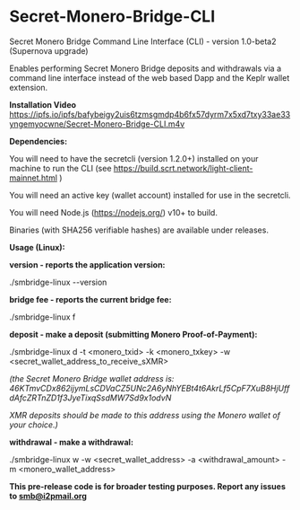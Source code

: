 # Secret-Monero-Bridge-CLI
Secret Monero Bridge Command Line Interface (CLI) - version 1.0-beta2
(Supernova upgrade) 

Enables performing Secret Monero Bridge deposits and withdrawals via a command line interface instead of the web based Dapp and the Keplr wallet extension.

**Installation Video**
https://ipfs.io/ipfs/bafybeigy2uis6tzmsgmdp4b6fx57dyrm7x5xd7txy33ae33yngemyocwne/Secret-Monero-Bridge-CLI.m4v

**Dependencies:**

You will need to have the secretcli (version 1.2.0+) installed on your machine to run the CLI (see https://build.scrt.network/light-client-mainnet.html )

You will need an active key (wallet account) installed for use in the secretcli.

You will need Node.js (https://nodejs.org/) v10+ to build.

Binaries (with SHA256 verifiable hashes) are available under releases.



**Usage (Linux):**

**version - reports the application version:**

./smbridge-linux --version


**bridge fee - reports the current bridge fee:**

  ./smbridge-linux f

**deposit - make a deposit (submitting Monero Proof-of-Payment):**

  ./smbridge-linux d -t <monero_txid> -k <monero_txkey> -w <secret_wallet_address_to_receive_sXMR>
  
*(the Secret Monero Bridge wallet address is: 46KTmvCDx862ijymLsCDVaCZ5UNc2A6yNhYEBt4t6AkrLf5CpF7XuB8HjUffdAfcZRTnZD1f3JyeTixqSsdMW7Sd9x1odvN*

*XMR deposits should be made to this address using the Monero wallet of your choice.)*

**withdrawal - make a withdrawal:**
  
  ./smbridge-linux w -w <secret_wallet_address> -a <withdrawal_amount> -m <monero_wallet_address>
  

**This pre-release code is for broader testing purposes. Report any issues to smb@i2pmail.org**
